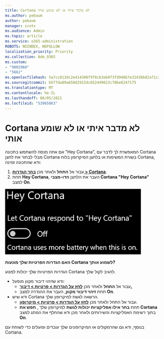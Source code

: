 ```yaml
---
title: Cortana לא מדבר איתי או לא שומע אותי
ms.author: pebaum
author: pebaum
manager: scotv
ms.audience: Admin
ms.topic: article
ms.service: o365-administration
ROBOTS: NOINDEX, NOFOLLOW
localization_priority: Priority
ms.collection: Adm_O365
ms.custom:
- "9002960"
- "5662"
ms.openlocfilehash: 5a7cc013dc2e414306f9f8cb3eb0f3fd948b7e32438b82a71c31219b65a180e4
ms.sourcegitcommit: b5f7da89a650d2915dc652449623c78be6247175
ms.translationtype: MT
ms.contentlocale: he-IL
ms.lasthandoff: 08/05/2021
ms.locfileid: "53965863"
---
```

# <a name="cortana-doesnt-talk-to-me-or-cant-hear-me"></a>Cortana לא מדבר איתי או לא שומע אותי

אם אתה מנסה להשתמש בתכונה "Hey Cortana", המאפשרת לך לדבר עם Cortana מבלי לבחור את לחצן Cortana בשורת המשימות או בלחצן המיקרופון בלוח Cortana, ודא שהתכונה זמינה:

1. עבור אל **התחל** ולאחר מכן **[בחר הגדרות > Cortana](ms-settings:cortana?activationSource=GetHelp)**.
2. תחת **Hey Cortana**, העבר את הלחצן **הדו-מצבי Cortana "Hey Cortana"** למצב **On**.

![היי Cortana](media/hey-cortana.png)

**האם הגדרות הפרטיות שלך מונעות Cortana לשמוע אותך?**

הגדרות הפרטיות שלך יכולות למנוע Cortana להגיב לקול שלך.
- ודא שזיהוי דיבור מקוון מופעל:
    - עבור אל **התחל** ולאחר מכן **[לחץ על הגדרות > פרטיות > דיבור.](ms-settings:privacy-speech?activationSource=GetHelp)**
    - תחת **זיהוי דיבור מקוון**, העבר את ההגדרה למצב **On**.
- ודא שיש Cortana הרשאה לגשת למיקרופון שלך. 
    - עבור אל התחל ולאחר מכן **[לחץ על הגדרות > פרטיות > מיקרופון](ms-settings:privacy-microphone?activationSource=GetHelp)**.
    - תחת **בחר אילו אפליקציות יכולות לגשת** למיקרופון שלך , **חפש את Cortana** בתוך רשימת האפליקציות והשירותים ולאחר מכן ודא שהחלף את המתג למצב **On**.

בנוסף, ודא גם שהרמקולים או המיקרופונים שלך עובדים ופועלים כדי לשוחח עם Cortana.

